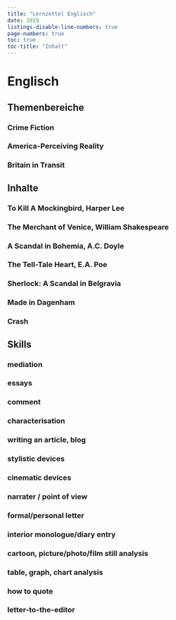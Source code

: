```yaml
---
title: "Lernzettel Englisch"
date: 2019
listings-disable-line-numbers: true
page-numbers: true
toc: true
toc-title: "Inhalt"
---
```


# Englisch
## Themenbereiche
### Crime Fiction
### America-Perceiving Reality
### Britain in Transit

## Inhalte
### To Kill A Mockingbird, Harper Lee
### The Merchant of Venice, William Shakespeare
### A Scandal in Bohemia, A.C. Doyle
### The Tell-Tale Heart, E.A. Poe
### Sherlock: A Scandal in Belgravia
### Made in Dagenham
### Crash

## Skills
### mediation
### essays
### comment
### characterisation
### writing an article, blog
### stylistic devices
### cinematic devices
### narrater / point of view
### formal/personal letter
### interior monologue/diary entry
### cartoon, picture/photo/film still analysis
### table, graph, chart analysis
### how to quote
### letter-to-the-editor
